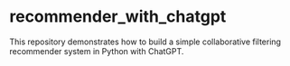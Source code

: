 # recommender_with_chatgpt

This repository demonstrates how to build a simple collaborative filtering
recommender system in Python with ChatGPT. 

